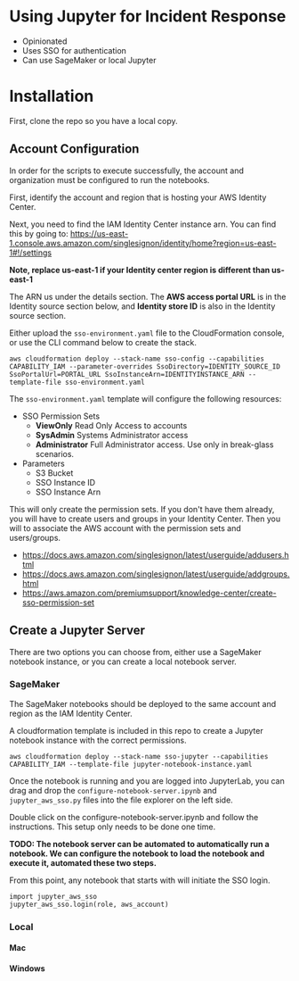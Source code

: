 # Using Jupyter for Incident Response
* Opinionated
* Uses SSO for authentication
* Can use SageMaker or local Jupyter

# Installation
First, clone the repo so you have a local copy.

## Account Configuration
In order for the scripts to execute successfully, the account and organization must be configured to run the notebooks.

First, identify the account and region that is hosting your AWS Identity Center. 

Next, you need to find the IAM Identity Center instance arn. You can find this by going to:
https://us-east-1.console.aws.amazon.com/singlesignon/identity/home?region=us-east-1#!/settings

**Note, replace us-east-1 if your Identity center region is different than us-east-1**

The ARN us under the details section.
The **AWS access portal URL** is in the Identity source section below, and **Identity store ID** is also in the Identity source section.


Either upload the `sso-environment.yaml` file to the CloudFormation console, or use the CLI command below to create the stack.

```
aws cloudformation deploy --stack-name sso-config --capabilities CAPABILITY_IAM --parameter-overrides SsoDirectory=IDENTITY_SOURCE_ID SsoPortalUrl=PORTAL_URL SsoInstanceArn=IDENTITYINSTANCE_ARN --template-file sso-environment.yaml
```

The `sso-environment.yaml` template will configure the following resources: 
* SSO Permission Sets
  * **ViewOnly** Read Only Access to accounts
  * **SysAdmin** Systems Administrator access
  * **Administrator** Full Administrator access. Use only in break-glass scenarios.
* Parameters
  * S3 Bucket
  * SSO Instance ID
  * SSO Instance Arn

This will only create the permission sets. If you don't have them already, you will have to create users and groups in your Identity Center. Then you will to associate the AWS account with the permission sets and users/groups. 

* https://docs.aws.amazon.com/singlesignon/latest/userguide/addusers.html
* https://docs.aws.amazon.com/singlesignon/latest/userguide/addgroups.html
* https://aws.amazon.com/premiumsupport/knowledge-center/create-sso-permission-set


## Create a Jupyter Server
There are two options you can choose from, either use a SageMaker notebook instance, or you can create a local notebook server.

### SageMaker
The SageMaker notebooks should be deployed to the same account and region as the IAM Identity Center.

A cloudformation template is included in this repo to create a Jupyter notebook instance with the correct permissions.

```
aws cloudformation deploy --stack-name sso-jupyter --capabilities CAPABILITY_IAM --template-file jupyter-notebook-instance.yaml
```

Once the notebook is running and you are logged into JupyterLab, you can drag and drop the `configure-notebook-server.ipynb`  and `jupyter_aws_sso.py` files into the file explorer on the left side.

Double click on the configure-notebook-server.ipynb and follow the instructions. This setup only needs to be done one time.

**TODO: The notebook server can be automated to automatically run a notebook. We can configure the notebook to load the notebook and execute it, automated these two steps.**

From this point, any notebook that starts with will initiate the SSO login.
```
import jupyter_aws_sso
jupyter_aws_sso.login(role, aws_account)
```

### Local

#### Mac

#### Windows